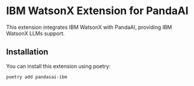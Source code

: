 # IBM WatsonX Extension for PandaAI

This extension integrates IBM WatsonX with PandaAI, providing IBM WatsonX LLMs support.

## Installation

You can install this extension using poetry:

```bash
poetry add pandasai-ibm
```
